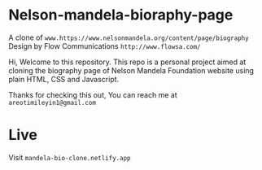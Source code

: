 # Nelson-mandela-bioraphy-page
A clone of `www.https://www.nelsonmandela.org/content/page/biography`
Design by Flow Communications `http://www.flowsa.com/`

Hi, Welcome to this repository.
This repo is a personal project aimed at cloning the biography page of Nelson Mandela Foundation website 
using plain HTML, CSS and Javascript.

Thanks for checking this out,
You can reach me at `areotimileyin1@gmail.com`

# Live
Visit `mandela-bio-clone.netlify.app`
